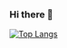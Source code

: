 ### Hi there 👋

[![Top Langs](https://github-readme-stats.vercel.app/api/top-langs/?username=arincon10912)](https://github.com/arincon10912/github-readme-stats)
